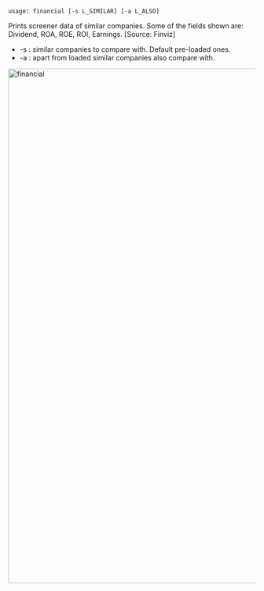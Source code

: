 ```text
usage: financial [-s L_SIMILAR] [-a L_ALSO]
```

Prints screener data of similar companies. Some of the fields shown are: Dividend, ROA, ROE, ROI, Earnings. [Source: Finviz]

* -s : similar companies to compare with. Default pre-loaded ones.
* -a : apart from loaded similar companies also compare with.

<img width="1049" alt="financial" src="https://user-images.githubusercontent.com/25267873/114103690-7ab93400-98c1-11eb-8f20-767ee23e1b37.png">
